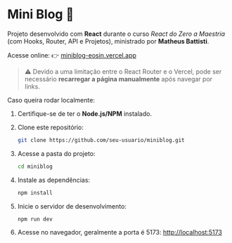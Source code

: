 # Mini Blog 📝

Projeto desenvolvido com **React** durante o curso *React do Zero a Maestria* (com Hooks, Router, API e Projetos), ministrado por **Matheus Battisti**.

Acesse online:
👉 [miniblog-eosin.vercel.app](https://miniblog-eosin.vercel.app)
> ⚠️ Devido a uma limitação entre o React Router e o Vercel, pode ser necessário **recarregar a página manualmente** após navegar por links.

Caso queira rodar localmente:

1. Certifique-se de ter o **Node.js/NPM** instalado.
2. Clone este repositório:

   ```bash
   git clone https://github.com/seu-usuario/miniblog.git
   ```
3. Acesse a pasta do projeto:

   ```bash
   cd miniblog
   ```
4. Instale as dependências:

   ```bash
   npm install
   ```
5. Inicie o servidor de desenvolvimento:

   ```bash
   npm run dev
   ```
6. Acesse no navegador, geralmente a porta é 5173: [http://localhost:5173](http://localhost:5173)
